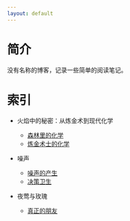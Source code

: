 ```yaml
---
layout: default
---
```



# 简介


没有名称的博客，记录一些简单的阅读笔记。


# 索引
- 火焰中的秘密：从炼金术到现代化学
  - [森林里的化学](./内容/火焰中的秘密：从炼金术到现代化学/森林里的化学.html)
  - [炼金术士的化学](./内容/火焰中的秘密：从炼金术到现代化学/炼金术士的化学.html)

- 噪声
  - [噪声的产生](./内容/噪声/噪声的产生.html)
  - [决策卫生](./内容/噪声/决策卫生.html)


- 夜莺与玫瑰
  - [真正的朋友](./内容/夜莺与玫瑰/真正的朋友.html)
